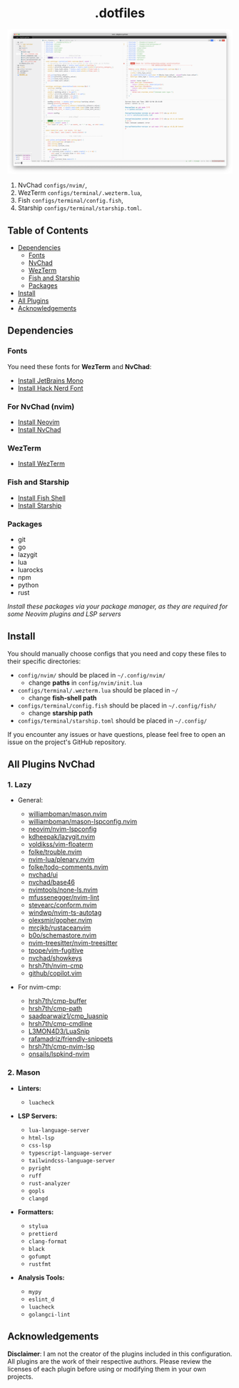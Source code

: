 <div align="center">

# .dotfiles

</div>

<img src="./images/dotfiles.png" alt="Nvchad + terminal image (config applied)"/>

1. NvChad `configs/nvim/`,
2. WezTerm `configs/terminal/.wezterm.lua`,
3. Fish `configs/terminal/config.fish`,
4. Starship `configs/terminal/starship.toml`.

## Table of Contents

- [Dependencies](#dependencies)
  - [Fonts](#fonts)
  - [NvChad](#for-nvchad-nvim)
  - [WezTerm](#wezterm)
  - [Fish and Starship](#fish-and-starship)
  - [Packages](#packages)
- [Install](#install)
- [All Plugins](#all-plugins-nvchad)
- [Acknowledgements](#Acknowledgements)

## Dependencies

### Fonts

You need these fonts for **WezTerm** and **NvChad**:

- [Install JetBrains Mono](https://github.com/JetBrains/JetBrainsMono#installation)
- [Install Hack Nerd Font](https://github.com/ryanoasis/nerd-fonts?tab=readme-ov-file#font-installation)

### For NvChad (nvim)

- [Install Neovim](https://github.com/neovim/neovim#install-from-package)
- [Install NvChad](https://nvchad.com/docs/quickstart/install)

### WezTerm

- [Install WezTerm](https://wezfurlong.org/wezterm/installation)

### Fish and Starship

- [Install Fish Shell](https://github.com/fish-shell/fish-shell#getting-fish)
- [Install Starship](https://github.com/starship/starship#-installation)

### Packages

- git
- go
- lazygit
- lua
- luarocks
- npm
- python
- rust

_Install these packages via your package manager, as they are required for some Neovim plugins and LSP servers_

## Install

You should manually choose configs that you need and copy these files to their specific directories:

- `config/nvim/` should be placed in `~/.config/nvim/`
  - change **paths** in `config/nvim/init.lua`
- `configs/terminal/.wezterm.lua` should be placed in `~/`
  - change **fish-shell path**
- `configs/terminal/config.fish` should be placed in `~/.config/fish/`
  - change **starship path**
- `configs/terminal/starship.toml` should be placed in `~/.config/`

If you encounter any issues or have questions, please feel free to open an issue on the project's GitHub repository.

## All Plugins NvChad

### 1. Lazy

- General:

  - [williamboman/mason.nvim](https://github.com/williamboman/mason.nvim)
  - [williamboman/mason-lspconfig.nvim](https://github.com/williamboman/mason-lspconfig.nvim)
  - [neovim/nvim-lspconfig](https://github.com/neovim/nvim-lspconfig)
  - [kdheepak/lazygit.nvim](https://github.com/kdheepak/lazygit.nvim)
  - [voldikss/vim-floaterm](https://github.com/voldikss/vim-floaterm)
  - [folke/trouble.nvim](https://github.com/folke/trouble.nvim)
  - [nvim-lua/plenary.nvim](https://github.com/nvim-lua/plenary.nvim)
  - [folke/todo-comments.nvim](https://github.com/folke/todo-comments.nvim)
  - [nvchad/ui](https://github.com/NvChad/ui)
  - [nvchad/base46](https://github.com/NvChad/base46)
  - [nvimtools/none-ls.nvim](https://github.com/nvimtools/none-ls.nvim)
  - [mfussenegger/nvim-lint](https://github.com/mfussenegger/nvim-lint)
  - [stevearc/conform.nvim](https://github.com/stevearc/conform.nvim)
  - [windwp/nvim-ts-autotag](https://github.com/windwp/nvim-ts-autotag)
  - [olexsmir/gopher.nvim](https://github.com/olexsmir/gopher.nvim)
  - [mrcjkb/rustaceanvim](https://github.com/mrcjkb/rustaceanvim)
  - [b0o/schemastore.nvim](https://github.com/b0o/schemastore.nvim)
  - [nvim-treesitter/nvim-treesitter](https://github.com/nvim-treesitter/nvim-treesitter)
  - [tpope/vim-fugitive](https://github.com/tpope/vim-fugitive)
  - [nvchad/showkeys](https://github.com/nvzone/showkeys)
  - [hrsh7th/nvim-cmp](https://github.com/hrsh7th/nvim-cmp)
  - [github/copilot.vim](https://github.com/github/copilot.vim)

- For nvim-cmp:

  - [hrsh7th/cmp-buffer](https://github.com/hrsh7th/cmp-buffer)
  - [hrsh7th/cmp-path](https://github.com/hrsh7th/cmp-path)
  - [saadparwaiz1/cmp_luasnip](https://github.com/saadparwaiz1/cmp_luasnip)
  - [hrsh7th/cmp-cmdline](https://github.com/hrsh7th/cmp-cmdline)
  - [L3MON4D3/LuaSnip](https://github.com/L3MON4D3/LuaSnip)
  - [rafamadriz/friendly-snippets](https://github.com/rafamadriz/friendly-snippets)
  - [hrsh7th/cmp-nvim-lsp](https://github.com/hrsh7th/cmp-nvim-lsp)
  - [onsails/lspkind-nvim](https://github.com/onsails/lspkind-nvim)

### 2. Mason

- **Linters:**

  - `luacheck`

- **LSP Servers:**

  - `lua-language-server`
  - `html-lsp`
  - `css-lsp`
  - `typescript-language-server`
  - `tailwindcss-language-server`
  - `pyright`
  - `ruff`
  - `rust-analyzer`
  - `gopls`
  - `clangd`

- **Formatters:**

  - `stylua`
  - `prettierd`
  - `clang-format`
  - `black`
  - `gofumpt`
  - `rustfmt`

- **Analysis Tools:**

  - `mypy`
  - `eslint_d`
  - `luacheck`
  - `golangci-lint`

## Acknowledgements

**Disclaimer**: I am not the creator of the plugins included in this configuration. All plugins are the work of their respective authors. Please review the licenses of each plugin before using or modifying them in your own projects.
